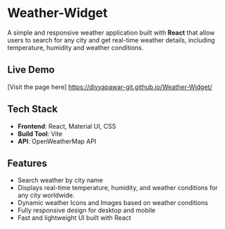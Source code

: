 # Weather-Widget
A simple and responsive weather application built with **React** that allow users to search for any city and get real-time weather details, including temperature, humidity and weather conditions.

## Live Demo
[Visit the page here] https://divyapawar-git.github.io/Weather-Widget/

## Tech Stack
- **Frontend**: React, Material UI, CSS
- **Build Tool**: Vite  
- **API**: OpenWeatherMap API

## Features
- Search weather by city name  
- Displays real-time temperature, humidity, and weather conditions for any city worldwide.
- Dynamic weather Icons and Images based on weather conditions  
- Fully responsive design for desktop and mobile
- Fast and lightweight UI built with React  
